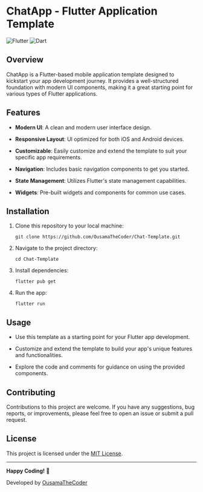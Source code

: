 # ChatApp - Flutter Application Template

![Flutter](https://img.shields.io/badge/Flutter-2.0+-blue.svg)
![Dart](https://img.shields.io/badge/Dart-2.12+-blue.svg)

## Overview

ChatApp is a Flutter-based mobile application template designed to kickstart your app development journey. It provides a well-structured foundation with modern UI components, making it a great starting point for various types of Flutter applications.

## Features

- **Modern UI**: A clean and modern user interface design.

- **Responsive Layout**: UI optimized for both iOS and Android devices.

- **Customizable**: Easily customize and extend the template to suit your specific app requirements.

- **Navigation**: Includes basic navigation components to get you started.

- **State Management**: Utilizes Flutter's state management capabilities.

- **Widgets**: Pre-built widgets and components for common use cases.

## Installation

1. Clone this repository to your local machine:

   ```shell
   git clone https://github.com/OusamaTheCoder/Chat-Template.git
   ```

2. Navigate to the project directory:

   ```shell
   cd Chat-Template
   ```

3. Install dependencies:

   ```shell
   flutter pub get
   ```

4. Run the app:

   ```shell
   flutter run
   ```

## Usage

- Use this template as a starting point for your Flutter app development.

- Customize and extend the template to build your app's unique features and functionalities.

- Explore the code and comments for guidance on using the provided components.

## Contributing

Contributions to this project are welcome. If you have any suggestions, bug reports, or improvements, please feel free to open an issue or submit a pull request.

## License

This project is licensed under the [MIT License](LICENSE).

---

**Happy Coding!** 🚀

Developed by [OusamaTheCoder](https://github.com/OusamaTheCoder)
```

